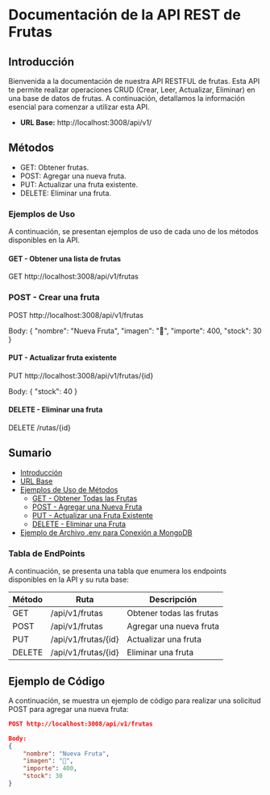 # Documentación de la API REST de Frutas

## Introducción

Bienvenida a la documentación de nuestra API RESTFUL de frutas. Esta API te permite realizar operaciones CRUD (Crear, Leer, Actualizar, Eliminar) en una base de datos de frutas.
A continuación, detallamos la información esencial para comenzar a utilizar esta API.

- **URL Base:** http://localhost:3008/api/v1/

## Métodos

- GET: Obtener frutas.
- POST: Agregar una nueva fruta.
- PUT: Actualizar una fruta existente.
- DELETE: Eliminar una fruta.

### Ejemplos de Uso

A continuación, se presentan ejemplos de uso de cada uno de los métodos disponibles en la API.

#### GET - Obtener una lista de frutas

GET http://localhost:3008/api/v1/frutas

### POST - Crear una fruta

POST http://localhost:3008/api/v1/frutas

Body:
{
"nombre": "Nueva Fruta",
"imagen": "🍇",
"importe": 400,
"stock": 30
}

#### PUT - Actualizar fruta existente

PUT http://localhost:3008/api/v1/frutas/{id}

Body:
{
"stock": 40
}

#### DELETE - Eliminar una fruta

DELETE /rutas/{id}

## Sumario

- [Introducción](#introducción-al-proyecto-backend-de-frutas)
- [URL Base](#url-base)
- [Ejemplos de Uso de Métodos](#ejemplos-de-uso-de-métodos)
  - [GET - Obtener Todas las Frutas](#get---obtener-todas-las-frutas)
  - [POST - Agregar una Nueva Fruta](#post---agregar-una-nueva-fruta)
  - [PUT - Actualizar una Fruta Existente](#put---actualizar-una-fruta-existente)
  - [DELETE - Eliminar una Fruta](#delete---eliminar-una-fruta)
- [Ejemplo de Archivo .env para Conexión a MongoDB](#ejemplo-de-archivo-env-para-conexión-a-mongodb)


### Tabla de EndPoints
A continuación, se presenta una tabla que enumera los endpoints disponibles en la API y su ruta base:

 | Método | Ruta                  | Descripción                  |
 |--------|-----------------------|------------------------------|
 | GET    | /api/v1/frutas        | Obtener todas las frutas     |
 | POST   | /api/v1/frutas        | Agregar una nueva fruta      |
 | PUT    | /api/v1/frutas/{id}   | Actualizar una fruta         |
 | DELETE | /api/v1/frutas/{id}   | Eliminar una fruta           |

## Ejemplo de Código

A continuación, se muestra un ejemplo de código para realizar una solicitud POST para agregar una nueva fruta:

```json
POST http://localhost:3008/api/v1/frutas

Body:
{
    "nombre": "Nueva Fruta",
    "imagen": "🍇",
    "importe": 400,
    "stock": 30
}